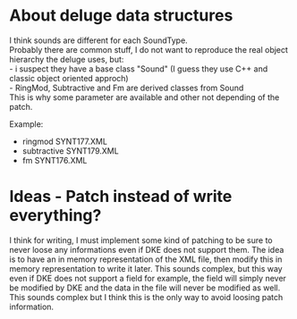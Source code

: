 # About deluge data structures

I think sounds are different for each SoundType.  
Probably there are common stuff, I do not want to reproduce the real
object hierarchy the deluge uses, but:  
    - i suspect they have a base class "Sound" (I guess they use C++ and classic object oriented approch)  
    - RingMod, Subtractive and Fm are derived classes from Sound  
This is why some parameter are available and other not depending of the patch.  

Example:  
 - ringmod SYNT177.XML
 - subtractive SYNT179.XML
 - fm SYNT176.XML

# Ideas - Patch instead of write everything?
I think for writing, I must implement some kind of patching to be sure to never loose any informations even if
DKE does not support them. The idea is to have an in memory representation of the XML file, then modify this in memory representation to write it later. This sounds complex, but this way even if DKE does not support a field for example, the field will simply never be modified by DKE and the data in the file will never be modified as well.  
This sounds complex but I think this is the only way to avoid loosing patch information.
